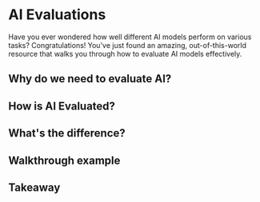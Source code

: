# AI Evaluations

Have you ever wondered how well different AI models perform on various tasks? Congratulations! You've just found an amazing, out-of-this-world resource that walks you through how to evaluate AI models effectively.

## Why do we need to evaluate AI?
## How is AI Evaluated?
## What's the difference?
## Walkthrough example
## Takeaway 


